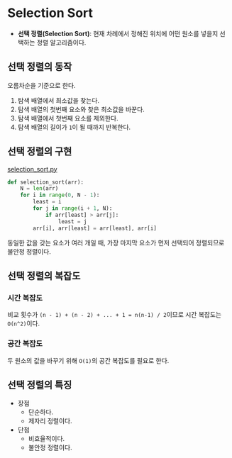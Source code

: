 # Selection Sort

- **선택 정렬(Selection Sort)**: 현재 차례에서 정해진 위치에 어떤 원소를 넣을지 선택하는 정렬 알고리즘이다.



## 선택 정렬의 동작

오름차순을 기준으로 한다.

1. 탐색 배열에서 최소값을 찾는다.
2. 탐색 배열의 첫번째 요소와 찾은 최소값을 바꾼다.
3. 탐색 배열에서 첫번째 요소를 제외한다.
4. 탐색 배열의 길이가 `1`이 될 때까지 반복한다.



## 선택 정렬의 구현

[selection_sort.py](https://github.com/leegwae/problem-solving/blob/main/sorting/selection_sort.py)

```python
def selection_sort(arr):
    N = len(arr)
    for i in range(0, N - 1):
        least = i
        for j in range(i + 1, N):
            if arr[least] > arr[j]:
                least = j
        arr[i], arr[least] = arr[least], arr[i]
```

동일한 값을 갖는 요소가 여러 개일 때, 가장 마지막 요소가 먼저 선택되어 정렬되므로 불안정 정렬이다.



## 선택 정렬의 복잡도

### 시간 복잡도

비교 횟수가 `(n - 1) + (n - 2) + ... + 1 = n(n-1) / 2`이므로 시간 복잡도는 `O(n^2)`이다.

### 공간 복잡도

두 원소의 값을 바꾸기 위해 `O(1)`의 공간 복잡도를 필요로 한다.



## 선택 정렬의 특징

- 장점
  - 단순하다.
  - 제자리 정렬이다.
- 단점
  - 비효율적이다.
  - 불안정 정렬이다.

